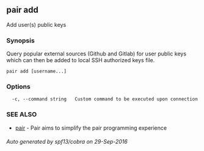 ## pair add

Add user(s) public keys

### Synopsis


Query popular external sources (Github and Gitlab) for user public keys which can then be added to local SSH authorized keys file.

```
pair add [username...]
```

### Options

```
  -c, --command string   Custom command to be executed upon connection
```

### SEE ALSO
* [pair](pair.md)	 - Pair aims to simplify the pair programming experience

###### Auto generated by spf13/cobra on 29-Sep-2016
